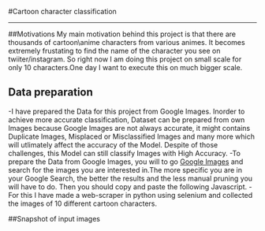 #Cartoon character classification
___________________________________

##Motivations
   My main motivation behind this project is that there are thousands of cartoon\anime characters from various animes. It becomes extremely frustating to find the name of the character you see on twiiter/instagram. So right now I am doing this project on small scale for only 10 characters.One day I want to execute this on much bigger scale.


## Data preparation
-I have prepared the Data for this project from Google Images. Inorder to achieve more accurate classification, Dataset can be prepared from own Images because Google Images are not always accurate, it might contains Duplicate Images, Misplaced or Misclassified Images and many more which will utlimately affect the accuracy of the Model. Despite of those challenges, this Model can still classify Images with High Accuracy.
-To prepare the Data from Google Images, you will to go [Google Images](https://www.google.co.in/imghp?hl=en&tab=ri&ogbl) and search for the images you are interested in.The more specific you are in your Google Search, the better the results and the less manual pruning you will have to do. Then you should copy and paste the following Javascript.
-For this I have made a web-scraper in python using selenium and collected the images of 10 different cartoon characters.


##Snapshot of input images

